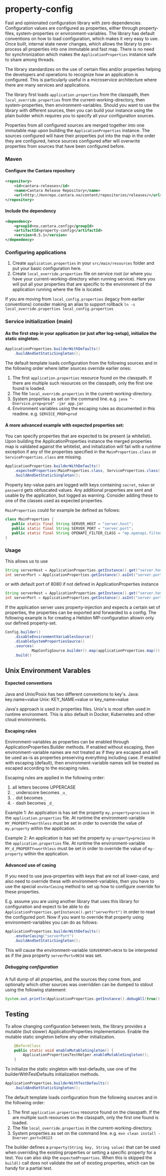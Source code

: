 # property-config

Fast and opinionated configuration library with zero dependencies. Configuration values are configured as properties, 
either through property-files, system-properties or environment-variables. The library has default conventions on how to
load configuration, which makes it very easy to use. Once built, internal state never changes,
which allows the library to pre-process all properties into one immutable and fast map. There is no need for 
synchronization which makes the `ApplicationProperties` instance safe to share among threads.

The library standardizes on the use of certain files and/or properties helping the developers and operations to 
recognize how an application is configured. This is particularly useful in a microservice architecture where there are 
many services and applications.

The library first loads `application.properties` from the classpath, then `local_override.properties` from the 
current-working-directory, then system-properties, then environment-variables. Should you want to use the library with
different sources, then you can build your instance using the plain builder which requires you to specify all your 
configuration sources.

Properties from all configured sources are merged together into one immutable map upon building the 
`ApplicationProperties` instance. The sources configured will have their properties put into the map in the order they 
are configured, hence sources configured after will overwrite properties from sources that have been configured before.

### Maven

#### Configure the Cantara repository
```xml
<repository>
    <id>cantara-releases</id>
    <name>Cantara Release Repository</name>
    <url>http://mvnrepo.cantara.no/content/repositories/releases/</url>
</repository>
```
#### Include the dependency
```xml
<dependency>
    <groupId>no.cantara.config</groupId>
    <artifactId>property-config</artifactId>
    <version>0.5.1</version>
</dependency>
```


### Configuring applications

1. Create `application.properties` in your `src/main/resources` folder and put your basic configuration here.
1. Create `local_override.properties` file on service root (or where you have your current-working-directory 
   when running service). Here you will put all your properties that are specific to the environment of the application
   running where the file is located.

If you are moving from `local_config.properties` (legacy from earlier conventions) consider making an alias to support 
rollback `ln -s local_override.properties local_config.properties`

### Service initialization (main)

#### As the first step in your application (or just after log-setup), initialize the static singleton.

```java
ApplicationProperties.builderWithDefaults()
    .buildAndSetStaticSingleton();
```

The default template loads configuration from the following sources and in the following order where latter sources 
override earlier ones:
1. The first `application.properties` resource found on the classpath. If there are multiple such resources on the 
   classpath, only the first one found is loaded.
1. The file `local_override.properties` in the current-working-directory.
1. System properties as set on the command line. e.g. `java "-Dservice.prop=prod" -jar app.jar`
1. Environment variables using the escaping rules as documented in this readme. e.g. `SERVICE_PROP=prod`

#### A more advanced example with expected properties set:

You can specify properties that are expected to be present (a whitelist). Upon building the ApplicationProperties
instance the merged properties map is validated against the whitelist, and initialization will fail with a runtime
exception if any of the properties specified in the `MainProperties.class` or `ServiceProperties.class` are missing.

```java
ApplicationProperties.builderWithDefaults()
    .expectedProperties(MainProperties.class, ServiceProperties.class)  
    .buildAndSetStaticSingleton();
```

Property key-value pairs are logged with keys containing `secret`, `token` or `password` gets obfuscated values.
Any additional properties are sent and usable by the application, but logged as warning. Consider adding these to one of
the classes used as expected properties.

`MainProperties` could for example be defined as follows:

```java
class MainProperties {
   public static final String SERVER_HOST = "server.host";
   public static final String SERVER_PORT = "server.port";
   public static final String OPENAPI_FILTER_CLASS = "mp.openapi.filter";
}
```

### Usage

This allows us to use 
```java
String serverHost = ApplicationProperties.getInstance().get("server.host")
int serverPort = ApplicationProperties.getInstance().asInt("server.port")
```
or with default port of 8080 if not defined in ApplicationProperties instance
```java
String serverHost = ApplicationProperties.getInstance().get("server.host", "localhost")
int serverPort = ApplicationProperties.getInstance().asInt("server.port", 8080)
```

If the application server uses property-injection and expects a certain set of properties, the properties can be exported and forwarded 
to a config. The following example is for creating a Helidon MP-configuration allowin only our defined property-set.

```java
Config.builder()
    .disableEnvironmentVariablesSource()
    .disableSystemPropertiesSource()
    .sources(
            MapConfigSource.builder().map(applicationProperties.map()))
    .build()
```

## Unix Environment Varables

#### Expected conventions

Java and Unix/Posix has two different conventions to key's.
Java: key.name=value
Unix: KEY_NAME=value or key_name=value

Java's approach is used in properties files. 
Unix's is most often used in runtime environment. This is also default in Docker, Kubernetes and other cloud environments.

#### Escaping rules

Environment-variables as properties can be enabled through ApplicationProperties.Builder methods. If enabled without
escaping, then environment-variable names are not treated as if they are escaped and will be used as-is as properties
preserving everything including case. If enabled with escaping (default), then environment-variable names will be 
treated as escaped according to the escaping rules.

Escaping rules are applied in the following order:
1. all letters become UPPERCASE
1. `_` underscore becomes `_u_`
1. `.` dot becomes `_`
1. `-` dash becomes `_d_`

Example 1: An application is has set the property `my.property=precious` in the `application.properties` file. At runtime
the environment-variable `MY_PROPERTY=worthless` must be set in order to override the value of `my.property` within the
application.

Example 2: An application is has set the property `my-property=precious` in the `application.properties` file. At runtime
the environment-variable `MY_d_PROPERTY=worthless` must be set in order to override the value of `my-property` within the
application.

#### Advanced use of casing

If you need to use java-properties with keys that are not all lower-case, and also need to override these with
environment-variables, then you have to use the special `envVarCasing` method to set up how to configure override for 
these properties.  

E.g. assume you are using another library that uses this library for configuration and expect to be able to do
`ApplicationProperties.getInstance().get("serverPort")` in order to read the configured port. Now if you want to
override that property using environment-variables you can do as follows:

```java
ApplicationProperties.builderWithDefaults()
    .envVarCasing("serverPort")
    .buildAndSetStaticSingleton();
```

This will cause the environment-variable `SERVERPORT=9034` to be interpreted as if the java property `serverPort=9034`
was set.


##### Debugging configuration

A full dump of all properties, and the sources they come from, and optionally which other sources was overridden can be
dumped to stdout using the following statement:
```java
System.out.println(ApplicationProperties.getInstance().debugAll(true));
```

## Testing 

To allow changing configuration between tests, the library provides a mutable (but slower) ApplicationProperties
implementation. Enable the mutable static singleton before any other initialization.

```java
    @BeforeClass
    public static void enableMutableSingleton() {
        ApplicationPropertiesTestHelper.enableMutableSingleton();
    }
```

To initialize the static singleton with test-defaults, use one of the builderWithTestDefaults initialization methods.

```java
ApplicationProperties.builderWithTestDefaults()
    .buildAndSetStaticSingleton();
```

The default template loads configuration from the following sources and in the following order:
1. The first `application.properties` resource found on the classpath. If the are multiple such resources on the
   classpath, only the first one found is loaded.
1. The file `local_override.properties` in the current-working-directory.
1. System properties as set on the command line. e.g. `mvn clean install -Dserver.port=30123`

The builder defines a `property(String key, String value)` that can be used when overriding the existing properties 
or setting a specific property for a test. You can also skip the `expectedProperties`. When this is skipped the 
`build()` call does not validate the set of existing properties, which can be handy for a partial test.
